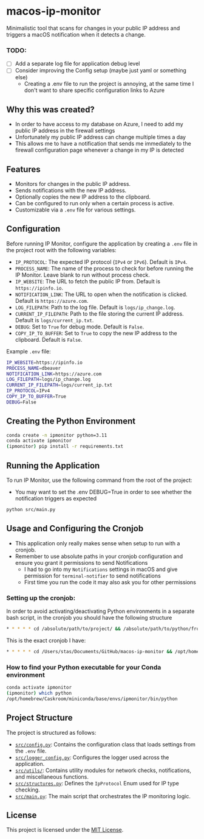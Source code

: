 # macos-ip-monitor
Minimalistic tool that scans for changes in your public IP address and triggers a macOS notification when it detects a change.

### TODO:

- [ ] Add a separate log file for application debug level
- [ ] Consider improving the Config setup (maybe just yaml or something else)
    - Creating a .env file to run the project is annoying, at the same time I don't want to share specific configuration links to Azure


## Why this was created?

- In order to have access to my database on Azure, I need to add my public IP address in the firewall settings
- Unfortunately my public IP address can change multiple times a day
- This allows me to have a notification that sends me immediately to the firewall configuration page whenever a change in my IP is detected

## Features

- Monitors for changes in the public IP address.
- Sends notifications with the new IP address.
- Optionally copies the new IP address to the clipboard.
- Can be configured to run only when a certain process is active.
- Customizable via a `.env` file for various settings.

## Configuration

Before running IP Monitor, configure the application by creating a `.env` file in the project root with the following variables:

- `IP_PROTOCOL`: The expected IP protocol (`IPv4` or `IPv6`). Default is `IPv4`.
- `PROCESS_NAME`: The name of the process to check for before running the IP Monitor. Leave blank to run without process check.
- `IP_WEBSITE`: The URL to fetch the public IP from. Default is `https://ipinfo.io`.
- `NOTIFICATION_LINK`: The URL to open when the notification is clicked. Default is `https://azure.com`.
- `LOG_FILEPATH`: Path to the log file. Default is `logs/ip_change.log`.
- `CURRENT_IP_FILEPATH`: Path to the file storing the current IP address. Default is `logs/current_ip.txt`.
- `DEBUG`: Set to `True` for debug mode. Default is `False`.
- `COPY_IP_TO_BUFFER`: Set to `True` to copy the new IP address to the clipboard. Default is `False`.

Example `.env` file:
```bash
IP_WEBSITE=https://ipinfo.io
PROCESS_NAME=dbeaver
NOTIFICATION_LINK=https://azure.com
LOG_FILEPATH=logs/ip_change.log
CURRENT_IP_FILEPATH=logs/current_ip.txt
IP_PROTOCOL=IPv4
COPY_IP_TO_BUFFER=True
DEBUG=False
```

## Creating the Python Environment

```bash
conda create -n ipmonitor python=3.11
conda activate ipmonitor
(ipmonitor) pip install -r requirements.txt
```

## Running the Application

To run IP Monitor, use the following command from the root of the project:
- You may want to set the .env DEBUG=True in order to see whether the notification triggers as expected

```bash
python src/main.py
```

## Usage and Configuring the Cronjob

- This application only really makes sense when setup to run with a cronjob.
- Remember to use absolute paths in your cronjob configuration and ensure you grant it permissions to send Notifications
    - I had to go into my `Notifications` settings in macOS and give permission for `terminal-notifier` to send notifications
    - First time you run the code it may also ask you for other permissions

### Setting up the cronjob:

In order to avoid activating/deactivating Python environments in a separate bash script, in the cronjob you should have the following structure

```bash
* * * * * cd /absolute/path/to/project/ && /absolute/path/to/python/from/your/conda/env /absolute/path/to/src/main.py >> /absolute/path/to/log/file.log 2>&1
```

This is the exact cronjob I have:

```bash
* * * * * cd /Users/stas/Documents/GitHub/macos-ip-monitor && /opt/homebrew/Caskroom/miniconda/base/envs/ipmonitor/bin/python /Users/stas/Documents/GitHub/macos-ip-monitor/src/main.py >> /Users/stas/Documents/GitHub/macos-ip-monitor/logs/cronjob.log 2>&1
```

### How to find your Python executable for your Conda environment

```bash
conda activate ipmonitor
(ipmonitor) which python
/opt/homebrew/Caskroom/miniconda/base/envs/ipmonitor/bin/python
```

## Project Structure

The project is structured as follows:

- [`src/config.py`](src/config.py): Contains the configuration class that loads settings from the `.env` file.
- [`src/logger_config.py`](src/logger_config.py): Configures the logger used across the application.
- [`src/utils/`](src/utils/): Contains utility modules for network checks, notifications, and miscellaneous functions.
- [`src/structures.py`](src/structures.py): Defines the `IpProtocol` Enum used for IP type checking.
- [`src/main.py`](src/main.py): The main script that orchestrates the IP monitoring logic.

## License

This project is licensed under the [MIT License](LICENSE).
